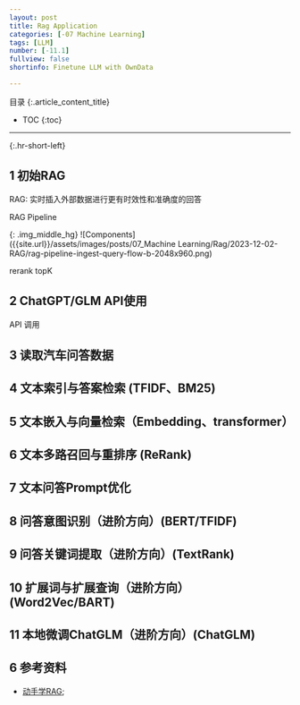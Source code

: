 ```yaml
---
layout: post
title: Rag Application
categories: [-07 Machine Learning]
tags: [LLM]
number: [-11.1]
fullview: false
shortinfo: Finetune LLM with OwnData

---
```

目录
{:.article_content_title}


* TOC
{:toc}

---
{:.hr-short-left}

## 1 初始RAG ##

RAG: 实时插入外部数据进行更有时效性和准确度的回答

RAG Pipeline

{: .img_middle_hg}
![Components]({{site.url}}/assets/images/posts/07_Machine Learning/Rag/2023-12-02-RAG/rag-pipeline-ingest-query-flow-b-2048x960.png)


rerank topK

## 2 ChatGPT/GLM API使用
API 调用

## 3 读取汽车问答数据

## 4 文本索引与答案检索 (TFIDF、BM25)

## 5 文本嵌入与向量检索（Embedding、transformer）

## 6 文本多路召回与重排序 (ReRank)

## 7 文本问答Prompt优化

## 8 问答意图识别（进阶方向）(BERT/TFIDF)

## 9 问答关键词提取（进阶方向）(TextRank)

## 10 扩展词与扩展查询（进阶方向）(Word2Vec/BART)

## 11 本地微调ChatGLM（进阶方向）(ChatGLM)




## 6 参考资料 ##
- [动手学RAG](https://www.youtube.com/watch?v=I1cMqYOljPU&list=PLx3f6wnFuyDjtBrzQzJ9LUG0HSrSvUzs3);